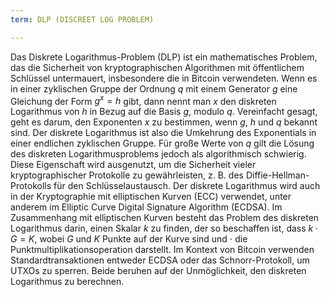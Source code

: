 ```yaml
---
term: DLP (DISCREET LOG PROBLEM)

---
```

Das Diskrete Logarithmus-Problem (DLP) ist ein mathematisches Problem, das die Sicherheit von kryptographischen Algorithmen mit öffentlichem Schlüssel untermauert, insbesondere die in Bitcoin verwendeten. Wenn es in einer zyklischen Gruppe der Ordnung $q$ mit einem Generator $g$ eine Gleichung der Form $g^x = h$ gibt, dann nennt man $x$ den diskreten Logarithmus von $h$ in Bezug auf die Basis $g$, modulo $q$. Vereinfacht gesagt, geht es darum, den Exponenten $x$ zu bestimmen, wenn $g$, $h$ und $q$ bekannt sind. Der diskrete Logarithmus ist also die Umkehrung des Exponentials in einer endlichen zyklischen Gruppe. Für große Werte von $q$ gilt die Lösung des diskreten Logarithmusproblems jedoch als algorithmisch schwierig. Diese Eigenschaft wird ausgenutzt, um die Sicherheit vieler kryptographischer Protokolle zu gewährleisten, z. B. des Diffie-Hellman-Protokolls für den Schlüsselaustausch. Der diskrete Logarithmus wird auch in der Kryptographie mit elliptischen Kurven (ECC) verwendet, unter anderem im Elliptic Curve Digital Signature Algorithm (ECDSA). Im Zusammenhang mit elliptischen Kurven besteht das Problem des diskreten Logarithmus darin, einen Skalar $k$ zu finden, der so beschaffen ist, dass $k \cdot G = K$, wobei $G$ und $K$ Punkte auf der Kurve sind und $\cdot$ die Punktmultiplikationsoperation darstellt. Im Kontext von Bitcoin verwenden Standardtransaktionen entweder ECDSA oder das Schnorr-Protokoll, um UTXOs zu sperren. Beide beruhen auf der Unmöglichkeit, den diskreten Logarithmus zu berechnen.